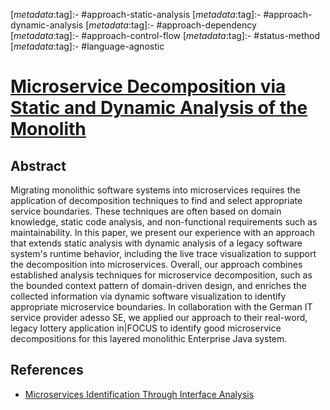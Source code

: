 <!-- deno-fmt-ignore-start -->

[_metadata_:tag]:- #approach-static-analysis
[_metadata_:tag]:- #approach-dynamic-analysis
[_metadata_:tag]:- #approach-dependency
[_metadata_:tag]:- #approach-control-flow
[_metadata_:tag]:- #status-method
[_metadata_:tag]:- #language-agnostic

<!-- deno-fmt-ignore-end -->

# [Microservice Decomposition via Static and Dynamic Analysis of the Monolith](https://doi.org/10.1109/ICSA-C50368.2020.00011)

## Abstract

Migrating monolithic software systems into microservices requires the
application of decomposition techniques to find and select appropriate service
boundaries. These techniques are often based on domain knowledge, static code
analysis, and non-functional requirements such as maintainability. In this
paper, we present our experience with an approach that extends static analysis
with dynamic analysis of a legacy software system's runtime behavior, including
the live trace visualization to support the decomposition into microservices.
Overall, our approach combines established analysis techniques for microservice
decomposition, such as the bounded context pattern of domain-driven design, and
enriches the collected information via dynamic software visualization to
identify appropriate microservice boundaries. In collaboration with the German
IT service provider adesso SE, we applied our approach to their real-word,
legacy lottery application in|FOCUS to identify good microservice decompositions
for this layered monolithic Enterprise Java system.

## References

- [Microservices Identification Through Interface Analysis](./microservices-identification-through-interface-analysis.md)
